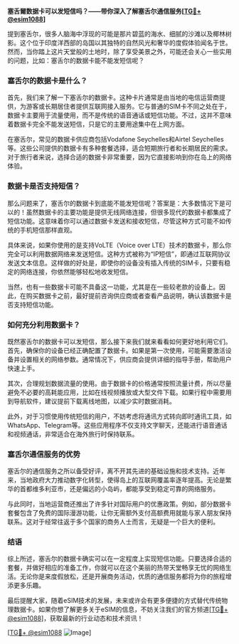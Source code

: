 **塞舌爾数据卡可以发短信吗？——带你深入了解塞舌尔通信服务[[TG💪+ @esim1088](https://t.me/s/esim1088)]**

提到塞舌尔，很多人脑海中浮现的可能是那片碧蓝的海水、细腻的沙滩以及椰林树影。这个位于印度洋西部的岛国以其独特的自然风光和奢华的度假体验闻名于世。然而，当你踏上这片天堂般的土地时，除了享受美景之外，可能还会关心一些实用的问题，比如：塞舌尔的数据卡能不能发短信呢？

### 塞舌尔的数据卡是什么？

首先，我们来了解一下塞舌尔的数据卡。这种卡片通常是由当地的电信运营商提供，为游客或长期居住者提供互联网接入服务。它与普通的SIM卡不同之处在于，数据卡主要用于流量使用，而不是传统的语音通话或短信功能。不过，这并不意味着数据卡完全不能发送短信，只是它的主要用途集中在上网方面。

在塞舌尔，常见的数据卡供应商包括Vodafone Seychelles和Airtel Seychelles等。这些公司提供的数据卡有多种套餐选择，适合短期旅行者和长期居民的需求。对于旅行者来说，选择合适的数据卡非常重要，因为它直接影响到你在岛上的网络体验。

### 数据卡是否支持短信？

那么问题来了，塞舌尔的数据卡到底能不能发短信呢？答案是：大多数情况下是可以的！虽然数据卡的主要功能是提供无线网络连接，但很多现代的数据卡都集成了短信功能。这意味着你可以通过数据卡发送和接收短信，尽管这种方式可能不如传统的手机短信那样直观。

具体来说，如果你使用的是支持VoLTE（Voice over LTE）技术的数据卡，那么你完全可以利用数据网络来发送短信。这种方式被称为“IP短信”，即通过互联网协议发送文本信息。这样做的好处是，即使你的设备没有插入传统的SIM卡，只要有稳定的网络连接，你依然能够轻松地收发短信。

当然，也有一些数据卡可能不具备这一功能，尤其是在一些较老款的设备上。因此，在购买数据卡之前，最好提前咨询供应商或者查看产品说明，确认该数据卡是否支持短信功能。

### 如何充分利用数据卡？

既然塞舌尔的数据卡可以发短信，那么接下来我们就来看看如何更好地利用它们。首先，确保你的设备已经正确配置了数据卡。如果是第一次使用，可能需要激活设备并设置相关的网络参数。通常情况下，供应商会提供详细的指导手册，帮助用户快速上手。

其次，合理规划数据流量的使用。由于数据卡的价格通常按照流量计费，所以尽量避免不必要的高耗能应用，比如在线视频播放或大型文件下载。如果行程中需要用到导航软件，建议提前下载离线地图，以减少实时数据消耗。

此外，对于习惯使用传统短信的用户，不妨考虑将通讯方式转向即时通讯工具，如WhatsApp、Telegram等。这些应用程序不仅支持文字聊天，还能进行语音通话和视频通话，非常适合在海外旅行时保持联系。

### 塞舌尔通信服务的优势

塞舌尔的通信服务之所以备受好评，离不开其先进的基础设施和技术支持。近年来，当地政府大力推动数字化转型，使得岛上的互联网覆盖率逐年提高。无论是繁华的首都维多利亚市，还是偏远的小岛屿，都能享受到稳定可靠的网络服务。

与此同时，当地运营商还推出了许多针对国际用户的优惠政策。例如，部分数据卡套餐包含了免费的国际漫游功能，让你无需额外支付高额费用就能与家人朋友保持联系。这对于经常往返于多个国家的商务人士而言，无疑是一个巨大的便利。

### 结语

综上所述，塞舌尔的数据卡确实可以在一定程度上实现短信功能。只要选择合适的套餐，并做好相应的准备工作，你就可以在这个美丽的热带天堂畅享无忧的网络生活。无论你是来度假放松，还是开展商务活动，优质的通信服务都将为你的旅程增添更多乐趣。

最后提醒大家，随着eSIM技术的发展，未来或许会有更多便捷的方式替代传统物理数据卡。如果你想了解更多关于eSIM的信息，不妨关注我们的官方频道[[TG💪+ @esim1088](https://t.me/s/esim1088)]，获取最新的行业动态和技术资讯！

[[TG💪+ @esim1088](https://t.me/s/esim1088) ![Image](https://i.postimg.cc/4NQfJmqS/Snipaste-2025-05-13-00-14-12.png)]